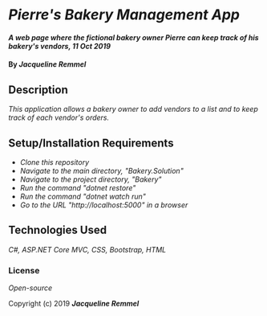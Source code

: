 # _Pierre's Bakery Management App_

#### _A web page where the fictional bakery owner Pierre can keep track of his bakery's vendors, 11 Oct 2019_

#### By _**Jacqueline Remmel**_

## Description

_This application allows a bakery owner to add vendors to a list and to keep track of each vendor's orders._

## Setup/Installation Requirements

* _Clone this repository_
* _Navigate to the main directory, "Bakery.Solution"_
* _Navigate to the project directory, "Bakery"_
* _Run the command "dotnet restore"_
* _Run the command "dotnet watch run"_
* _Go to the URL "http://localhost:5000" in a browser_

## Technologies Used

_C#, ASP.NET Core MVC, CSS, Bootstrap, HTML_

### License

*Open-source*

Copyright (c) 2019 **_Jacqueline Remmel_**
